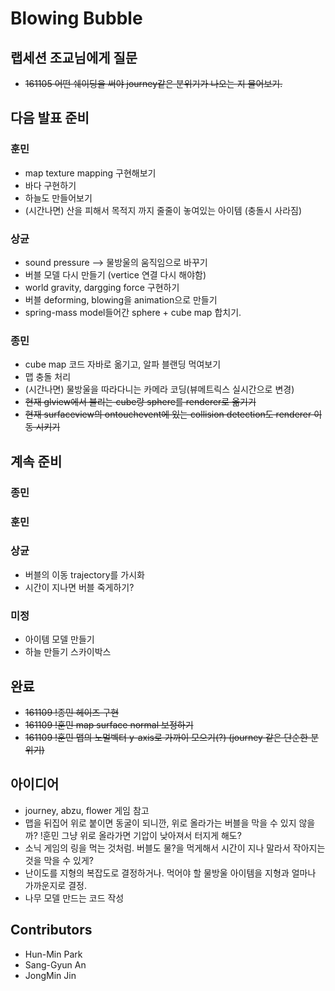 # Blowing Bubble

## 랩세션 조교님에게 질문
* ~~161105 어떤 쉐이딩을 써야 journey같은 분위기가 나오는 지 물어보기.~~

## 다음 발표 준비

### 훈민 
* map texture mapping 구현해보기
* 바다 구현하기
* 하늘도 만들어보기
* (시간나면) 산을 피해서 목적지 까지 줄줄이 놓여있는 아이템 (충돌시 사라짐)

### 상균
* sound pressure --> 물방울의 움직임으로 바꾸기
* 버블 모델 다시 만들기 (vertice 연결 다시 해야함)
* world gravity, dargging force 구현하기
* 버블 deforming, blowing을 animation으로 만들기
* spring-mass model들어간 sphere + cube map 합치기. 

### 종민
* cube map 코드 자바로 옮기고, 알파 블랜딩 먹여보기
* 맵 충돌 처리
* (시간나면) 물방울을 따라다니는 카메라 코딩(뷰메트릭스 실시간으로 변경)
* ~~현재 glview에서 불리는 cube랑 sphere를 renderer로 옮기기~~
* ~~현재 surfaceview의 ontouchevent에 있는 collision detection도 renderer 이동 시키기~~

## 계속 준비
### 종민

### 훈민

### 상균
* 버블의 이동 trajectory를 가시화
* 시간이 지나면 버블 죽게하기? 

### 미정
* 아이템 모델 만들기
* 하늘 만들기 스카이박스

## 완료
* ~~161109 !종민 헤이즈 구현~~ 
* ~~161109 !훈민 map surface normal 보정하기~~
* ~~161109 !훈민 맵의 노멀벡터 y-axis로 가까이 모으기(?) (journey 같은 단순한 분위기)~~

## 아이디어
* journey, abzu, flower 게임 참고
* 맵을 뒤집어 위로 붙이면 동굴이 되니깐, 위로 올라가는 버블을 막을 수 있지 않을까? !훈민 그냥 위로 올라가면 기압이 낮아져서 터지게 해도?
* 소닉 게임의 링을 먹는 것처럼. 버블도 물?을 먹게해서 시간이 지나 말라서 작아지는 것을 막을 수 있게?
* 난이도를 지형의 복잡도로 결정하거나. 먹어야 할 물방울 아이템을 지형과 얼마나 가까운지로 결정.
* 나무 모델 만드는 코드 작성

## Contributors
* Hun-Min Park
* Sang-Gyun An
* JongMin Jin
